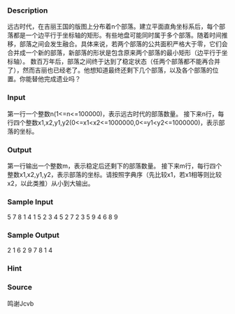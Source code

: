 
### Description
远古时代，在吉丽王国的版图上分布着n个部落。建立平面直角坐标系后，每个部落都是一个边平行于坐标轴的矩形。有些地盘可能同时属于多个部落。随着时间推移，部落之间会发生融合。具体来说，若两个部落的公共面积严格大于零，它们会合并成一个新的部落，新部落的形状是包含原来两个部落的最小矩形（边平行于坐标轴）。
数百万年后，部落之间终于达到了稳定状态（任两个部落都不能再合并了），然而吉丽也已经老了。他想知道最终还剩下几个部落，以及各个部落的位置。你能替他完成遗业吗？
### Input
第一行一个整数n(1<=n<=100000)，表示远古时代的部落数量。
接下来n行，每行四个整数x1,x2,y1,y2(0<=x1<x2<=1000000,0<=y1<y2<=1000000)，表示部落的坐标。
### Output
第一行输出一个整数m，表示稳定后还剩下的部落数量。
接下来m行，每行四个整数x1,x2,y1,y2，表示部落的坐标。请按照字典序（先比较x1，若x1相等则比较x2，以此类推）从小到大输出。
### Sample Input
5
7 8 1 4
1 5 2 3
4 5 2 7
2 3 5 9
4 6 8 9
### Sample Output
2
1 6 2 9
7 8 1 4
### Hint

### Source
鸣谢Jcvb